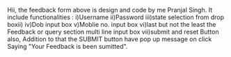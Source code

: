 Hii, the feedback form above is design and code by me Pranjal Singh.
It include functionalities :
i)Username
ii)Password
iii)state selection from drop boxii)
iv)Dob input box
v)Moblie no. input box
vi)last but not the least the Feedback or query section multi line input box
vii)submit and reset Button
also, Addition to that the SUBMIT button have pop up message on click Saying "Your Feedback is been sumitted".


